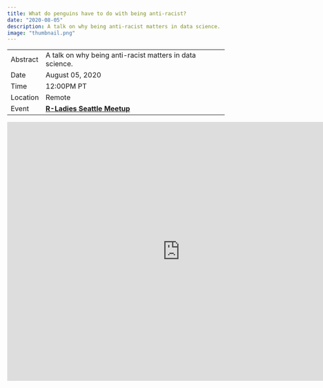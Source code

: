 ```yaml
---
title: What do penguins have to do with being anti-racist?
date: "2020-08-05"
description: A talk on why being anti-racist matters in data science.
image: "thumbnail.png"
---
```


|          |                                                                                         |
|----------|-----------------------------------------------------------------------------------------|
| Abstract | A talk on why being anti-racist matters in data science.                                |
| Date     | August 05, 2020                                                                         |
| Time     | 12:00PM PT                                                                                  |
| Location | Remote                                                                                  |
| Event    | [**R-Ladies Seattle Meetup**](https://www.meetup.com/rladies-seattle/events/271466720/) |

<center>
<iframe src="https://docs.google.com/presentation/d/e/2PACX-1vTx5T8UXzZuY-ZyppBrhbgPTUOgk3hlkVDJ6-eQxTWiV8UByiEtVGBKKNw56zasjaD4KxnklQ-1fMp-/embed?start=false&loop=false&delayms=3000" frameborder="0" width="800" height="600" allowfullscreen="true" mozallowfullscreen="true" webkitallowfullscreen="true"></iframe>
</center>
